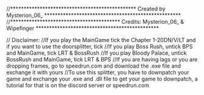 //*********************************************** Created by Mysterion_06_ ***************************************************
//***************************************** Credits: Mysterion_06_ & Wipefinger **********************************************

//                                                       Disclaimer: 
//If you play the MainGame tick the Chapter 1-20DN/V/LT and if you want to use the doorsplitter, tick
//If you play Boss Rush, untick BPS and MainGame, tick LRT & BossRush
//If you play Bloody Palace, untick BossRush and MainGame, tick LRT & BPS
//If you are having lags or you are dropping frames, go to speedrun.com and download the .exe file and exchange it with yours
//To use this splitter, you have to downpatch your game and exchange your .exe and .dll file to get your game to downpatch, a tutorial for that is on the discord server or speedrun.com
